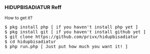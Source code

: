 <h3>HIDUPBISADIATUR Reff</h3>
<p>How to get it?</p>
<pre>
$ pkg install php [ if you haven't install php yet ]
$ pkg install git [ if you haven't install github yet ]
$ git clone https://github.com/privx/hidupbisadiatur
$ cd hidupbisadiatur
$ php run.php [ Just put how much you want it! ]
</pre>
